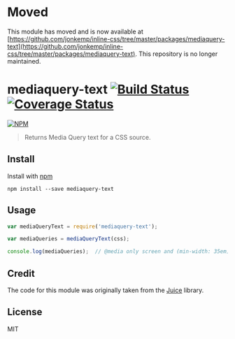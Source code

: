# Moved

This module has moved and is now available at [https://github.com/jonkemp/inline-css/tree/master/packages/mediaquery-text](https://github.com/jonkemp/inline-css/tree/master/packages/mediaquery-text). This repository is no longer maintained.

# mediaquery-text [![Build Status](https://travis-ci.org/jonkemp/mediaquery-text.svg?branch=master)](https://travis-ci.org/jonkemp/mediaquery-text) [![Coverage Status](https://coveralls.io/repos/jonkemp/mediaquery-text/badge.svg?branch=master&service=github)](https://coveralls.io/github/jonkemp/mediaquery-text?branch=master)

[![NPM](https://nodei.co/npm/mediaquery-text.png?downloads=true)](https://nodei.co/npm/mediaquery-text/)

> Returns Media Query text for a CSS source.

## Install

Install with [npm](https://npmjs.org/package/mediaquery-text)

```
npm install --save mediaquery-text
```

## Usage

```js
var mediaQueryText = require('mediaquery-text');

var mediaQueries = mediaQueryText(css);

console.log(mediaQueries);  // @media only screen and (min-width: 35em) {}
```

## Credit

The code for this module was originally taken from the [Juice](https://github.com/Automattic/juice) library.

## License

MIT
